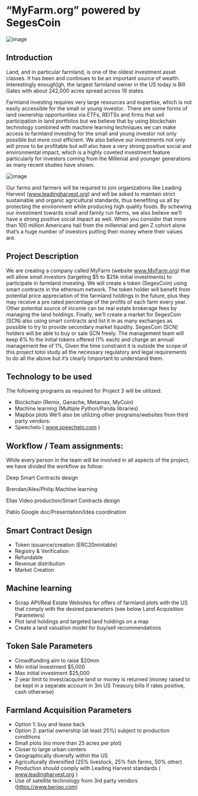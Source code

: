 # “MyFarm.org” powered by SegesCoin

![image](https://user-images.githubusercontent.com/68345971/111036415-15227680-83ed-11eb-9559-c4b0346f7b00.png)

## Introduction
Land, and in particular farmland, is one of the oldest investment asset classes. It has been and
continues to be an important source of wealth. Interestingly enough]gh, the largest farmland
owner in the US today is Bill Gates with about 242,000 acres spread across 19 states.

Farmland investing requires very large resources and expertise, which is not easily accessible
for the small or young investor.. There are some forms of land ownership opportunities via
ETFs, REITSs and firms that sell participation in land portfolios but we believe that by using
blockchain technology combined with machine learning techniques we can make access to
farmland investing for the small and young investor not only possible but more cost efficient.
We also believe our investments not only will prove to be profitable but will also have a very
strong positive social and environmental impact, which is a highly coveted investment feature
particularly for investors coming from the Millenial and younger generations as many recent
studies have shown.

![image](https://user-images.githubusercontent.com/68345971/111035815-1f8f4100-83ea-11eb-9ba1-606b6228daa5.png)

Our farms and farmers will be required to join organizations like Leading Harvest
(www.leadingharvest.org) and will be asked to maintain strict sustainable and organic
agricultural standards, thus benefiting us all by protecting the environment while
producing high quality foods. By schewing our investment towards small and family run
farms, we also believe we’ll have a strong positive social impact as well.
When you consider that more than 100 million Americans hail from the millennial and
gen Z cohort alone that’s a huge number of investors putting their money where their
values are.

## Project Description

We are creating a company called MyFarm (website www.MyFarm.org) that will allow small
investors (targeting $5 to $25k initial investments) to participate in farmland investing. We will
create a token (SegesCoin) using smart contracts in the ethereum network.
The token holder will benefit from potential price appreciation of the farmland holdings in the
future, plus they may receive a pro rated percentage of the profits of each farm every year.
Other potential source of income can be real estate brokerage fees by managing the land
holdings.
Finally, we’ll create a market for SegesCoin (SCN) also using smart contracts and list it in as
many exchanges as possible to try to provide secondary market liquidity. SegesCoin (SCN)
holders will be able to buy or sale SCN freely.
The management team will keep 6% fo the initial tokens offered (1% each) and charge an
annual management fee of 1%,
Given the time constraint it is outside the scope of this project totoi study all the necessary
regulatory and legal requirements to do all the above but it’s clearly i\mportant to understand
them.

## Technology to be used

The following programs as required for Project 3 will be utilized:
- Blockchain (Remix, Ganache, Metamax, MyCoin)
- Machine learning (Multiple Python/Panda libraries)
- Mapbox plots
We’ll also be utilizing other programs/websites from third party vendors:
- Speechelo ( www.speechelo.com )

## Workflow / Team assignments:
While every person in the team will be involved in all aspects of the project, we have divided the
workflow as follow:

Deep Smart Contracts design

Brendan/Alex/Philip Machine learning

Elias Video production/Smart Contracts design

Pablo Google doc/Presentation/Idea coordination

## Smart Contract Design
- Token issuance/creation (ERC20mintable)
- Registry & Verification
- Refundable
- Revenue distribution
- Market Creation

## Machine learning
- Scrap API/Real Estate Websites for offers of farmland plots with the US that comply
with the desired parameters (see below Land Acquisition Parameters)
- Plot land holdings and targeted land holdings on a map
- Create a land valuation model for buy/sell recommendations

## Token Sale Parameters
- Crowdfunding aim to raise $20mm
- Min initial investment $5,000
- Max initial investment $25,000
- 2 year limit to invest/acquire land or money is returned (money raised to be kept in a
separate account in 3m US Treasury bills if rates positive, cash otherwise)

## Farmland Acquisition Parameters
- Option 1: buy and lease back
- Option 2: partial ownership (at least 25%) subject to production conditions
- Small plots (no more than 25 acres per plot)
- Closer to large urban centers
- Geographically diversify within the US
- Agriculturally diversified (25% livestock, 25% fish farms, 50% other)
- Production should comply with Leading Harvest standards ( www.leadingharvest.org )
- Use of satellite technology from 3rd party vendors (https://www.beriqo.com)
